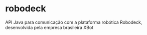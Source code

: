 # robodeck
API Java para comunicação com a plataforma robótica Robodeck, desenvolvida pela empresa brasileira XBot
